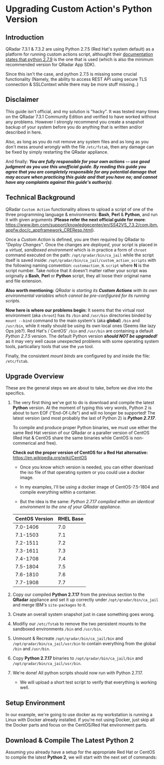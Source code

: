 # Upgrading Custom Action's Python Version 

## Introduction

QRadar 7.3.1 & 7.3.2 are using Python 2.7.5 (Red Hat's system default) as a platform for running custom actions script, althought their [documentation states that python 2.7.9](https://www.ibm.com/support/knowledgecenter/en/SS42VS_7.3.2/com.ibm.appfw.doc/c_appframework_CREResp.html) is the one that is used (which is also the minimum recommended version for QRadar App SDK). 

Since this isn't the case, and python 2.7.5 is missing some crucial functionality (Namely, the ability to access REST API using secure TLS connection & SSLContext while there may be more stuff missing..)

## Disclaimer

This guide isn't official, and my solution is "hacky". It was tested many times on the QRadar 7.3.1 Community Edition and verified to have worked without any problems. However I strongly recommend you create a snapshot backup of your system before you do anything that is written and/or described in here. 

Also, as long as you do not remove any system files and as long as you don't mess around _wrongly_ with the file `/etc/fstab`, then any damage can be fixed by simply restarting the QRadar appliance.

And finally: _**You are fully responsible for your own actions -- use good judgment as you use this unofficial guide. By reading this guide you agree that you are completely responsible for any potential damage that may accure when practicing this guide and that you have no; and cannot have any complaints against this guide's author(s)**_.


## Technical Background

QRadar `Custom Action` functionality allows to upload a script of one of the three programming language & environments: **Bash**, **Perl** & **Python**, and run it with given arguments (**Please refer the next official guide for more**: https://www.ibm.com/support/knowledgecenter/en/SS42VS_7.3.2/com.ibm.appfw.doc/c_appframework_CREResp.html).

Once a _Custom Action_ is defined, you are then required by QRadar to _"Deploy Changes"_. Once the changes are _deployed_, your script is placed in a _virtual, sandboxed environment_ which is in practice a form of `chroot` command executed on the path: `/opt/qradar/bin/ca_jail` while the script itself is saved inside: `/opt/qradar/bin/ca_jail/custom_action_scripts` with the following naming convention: `customaction_N.script` where **N** is the script number. Take notice that it doesn't matter rather your script was originally a **Bash**, **Perl** or **Python** script, they all loose their original name and file extension.

**Also worth mentioning:** _QRadar is starting its **Custom Actions** with its own environmental variables which cannot be pre-configured for its running scripts._

**Now here is where our problems begin:** It seems that the virtual root environment (aka `chroot`) has its `/bin` and `/usr/bin` directories binded by `mount --bind` command to the main system's (aka **global**) `/bin` and `/usr/bin`, while it really should be using its own local ones (Seems like lazy Ops job?). Red Hat's / CentOS' `/bin` and `/usr/bin` are containing a default _Python 2.7.5_ version. The default Python version _**should NOT be upgraded!**_ as it may very well cause unexpected problems with some operating system tools, particallary tools that use the `yum` tool.

Finally, the consistent _mount binds_ are configured by and inside the file: `/etc/fstab`.

## Upgrade Overview

These are the general steps we are about to take, before we dive into the specifics.

1. The very first thing we've got to do is download and compile the latest **Python** version. At the moment of typing this very words, Python 2 is about to turn EOF ("End-Of-Life") and will no longer be supported! The latest version (and most probably the last of Python 2) is _**Python 2.7.17**_.

    To compile and produce proper Python binaries, we must use either the same Red Hat version of our QRadar or a paraller version of CentOS (Red Hat & CentOS share the same binaries while CentOS is non-commerical and free). 

    **Check out the proper version of CentOS for a Red Hat alternative:** https://en.wikipedia.org/wiki/CentOS

    * Once you know which version is needed, you can either download the iso file of that operating system or you could use a docker image.

    * In my examples, I'll be using a docker image of CentOS-7.5-1804 and compile everything within a container. 

    * But the idea is the same: _Python 2.7.17 compiled within an identical environment to the one of your QRadar appliance._

    | CentOS Version    | RHEL Base     |
    |------------------ |-------------- |
    | 7.0-1406          | 7.0           | 
    | 7.1-1503          | 7.1           | 
    | 7.2-1511          | 7.2           | 
    | 7.3-1611          | 7.3           | 
    | 7.4-1708          | 7.4           | 
    | 7.5-1804          | 7.5           | 
    | 7.6-1810          | 7.6           | 
    | 7.7-1908          | 7.7           | 


2. Copy our compiled **Python 2.7.17** from the previous section to the **QRadar** appliance and set it up correctly under `/opt/qradar/bin/ca_jail` and merge IBM's `site-packages` to it.

3. Create an overall system snapshot just in case something goes wrong.

4. Modifiy our `/etc/fstab` to remove the two persistent mounts to the sandboxed environments `/bin` and `/usr/bin`.

5. Unmount & Recreate `/opt/qradar/bin/ca_jail/bin` and `/opt/qradar/bin/ca_jail/usr/bin` to contain everything from the global `/bin` and `/usr/bin`.

6. Copy **Python 2.7.17** binaries to `/opt/qradar/bin/ca_jail/bin` and `/opt/qradar/bin/ca_jail/usr/bin`.

7. We're done! All python scripts should now run with Python 2.7.17. 

    * We will upload a short test script to verify that everything is working well.

   
## Setup Environment

In our example, we're going to use docker as my workstation is running a Linux with Docker already installed. 
If you're not using Docker, just skip all the Docker parts and focus on the CentOS/Red Hat environment parts. 


## Download & Compile The Latest Python 2

Assuming you already have a setup for the appropriate Red Hat or CentOS to compile the latest **Python 2**, we will start with the next set of commands:




